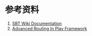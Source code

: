 # 参考资料

1. [SBT Wiki Documentation](https://github.com/harrah/xsbt/wiki)
2. [Advanced Routing In Play Framework](http://jazzy.id.au/default/2013/05/08/advanced_routing_in_play_framework.html)